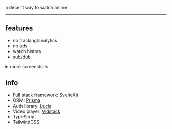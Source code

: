 a decent way to watch anime

---

## features

- no tracking/analytics
- no ads
- watch history
- sub/dub

<details>
	<summary>more screenshots</summary>

<img
	alt="image"
	loading="lazy"
	src="/project-info/sift-one.png"
/>
<img
	alt="image"
	loading="lazy"
	src="/project-info/sift-two.png"
/>
<img
	alt="image"
	loading="lazy"
	src="/project-info/sift-three.png"
/>

</details>

## info

- Full stack framework: [SvelteKit](https://kit.svelte.dev/)
- ORM: [Prisma](https://www.prisma.io/)
- Auth library: [Lucia](https://lucia-auth.com/)
- Video player: [Vidstack](https://www.vidstack.io/)
- TypeScript
- TailwindCSS
